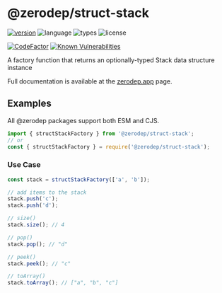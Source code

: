 # @zerodep/struct-stack

[![version](https://img.shields.io/npm/v/@zerodep/struct-stack?style=flat-square&color=blue)](https://www.npmjs.com/package/@zerodep/struct-stack)
![language](https://img.shields.io/badge/typescript-100%25-blue?style=flat-square)
![types](https://img.shields.io/badge/types-included-blue?style=flat-square)
![license](https://img.shields.io/github/license/cdepage/zerodep?color=blue&style=flat-square)

[![CodeFactor](https://www.codefactor.io/repository/github/cdepage/zerodep/badge)](https://www.codefactor.io/repository/github/cdepage/zerodep)
[![Known Vulnerabilities](https://snyk.io/test/github/cdepage/zerodep/badge.svg)](https://snyk.io/test/github/cdepage/zerodep)

A factory function that returns an optionally-typed Stack data structure instance

Full documentation is available at the [zerodep.app](http://zerodep.app/#/struct/stack) page.

## Examples

All @zerodep packages support both ESM and CJS.

```javascript
import { structStackFactory } from '@zerodep/struct-stack';
// or
const { structStackFactory } = require('@zerodep/struct-stack');
```

### Use Case

```typescript
const stack = structStackFactory(['a', 'b']);

// add items to the stack
stack.push('c');
stack.push('d');

// size()
stack.size(); // 4

// pop()
stack.pop(); // "d"

// peek()
stack.peek(); // "c"

// toArray()
stack.toArray(); // ["a", "b", "c"]
```
